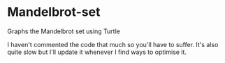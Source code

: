 # Mandelbrot-set
Graphs the Mandelbrot set using Turtle

I haven't commented the code that much so you'll have to suffer. It's also quite slow but I'll update it whenever I find ways to optimise it. 
